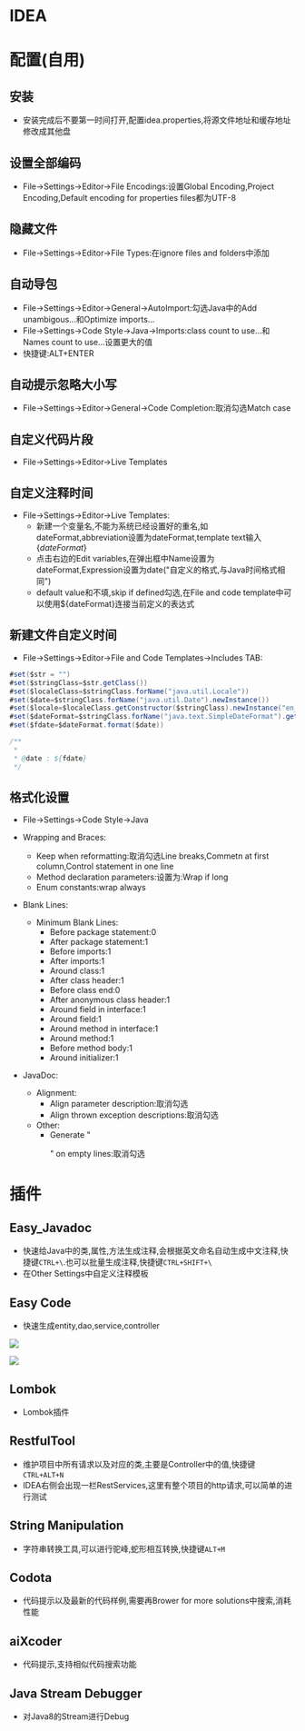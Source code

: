 ﻿# IDEA



# 配置(自用)



## 安装

* 安装完成后不要第一时间打开,配置idea.properties,将源文件地址和缓存地址修改成其他盘



## 设置全部编码

* File->Settings->Editor->File Encodings:设置Global Encoding,Project Encoding,Default encoding for properties files都为UTF-8



## 隐藏文件

* File->Settings->Editor->File Types:在ignore files and folders中添加



## 自动导包

* File->Settings->Editor->General->AutoImport:勾选Java中的Add unambigous...和Optimize imports...
* File->Settings->Code Style->Java->Imports:class count to use...和Names count to use...设置更大的值
* 快捷键:ALT+ENTER



## 自动提示忽略大小写

* File->Settings->Editor->General->Code Completion:取消勾选Match case



## 自定义代码片段

* File->Settings->Editor->Live Templates



## 自定义注释时间

* File->Settings->Editor->Live Templates:
  * 新建一个变量名,不能为系统已经设置好的重名,如dateFormat,abbreviation设置为dateFormat,template text输入{$dateFormat$}
  * 点击右边的Edit variables,在弹出框中Name设置为dateFormat,Expression设置为date("自定义的格式,与Java时间格式相同")
  * default value和不填,skip if defined勾选,在File and code template中可以使用${dateFormat}连接当前定义的表达式



## 新建文件自定义时间

* File->Settings->Editor->File and Code Templates->Includes TAB:

```java
#set($str = "")
#set($stringClass=$str.getClass())
#set($localeClass=$stringClass.forName("java.util.Locale")) 
#set($date=$stringClass.forName("java.util.Date").newInstance())
#set($locale=$localeClass.getConstructor($stringClass).newInstance("en_US"))
#set($dateFormat=$stringClass.forName("java.text.SimpleDateFormat").getConstructor($stringClass, $localeClass).newInstance("yyyy-MM-dd HH:mm:ss", $locale))
#set($fdate=$dateFormat.format($date)) 

/**
 *
 * @date : ${fdate}
 */
```



## 格式化设置

* File->Settings->Code Style->Java
* Wrapping and Braces:
  * Keep when reformatting:取消勾选Line breaks,Commetn at first column,Control statement in one line
  * Method declaration parameters:设置为:Wrap if long
  * Enum constants:wrap always
* Blank Lines:
  * Minimum Blank Lines:
    * Before package statement:0
    * After package statement:1
    * Before imports:1
    * After imports:1
    * Around class:1
    * After class header:1
    * Before class end:0
    * After anonymous class header:1
    * Around field in interface:1
    * Around field:1
    * Around method in interface:1
    * Around method:1
    * Before method body:1
    * Around initializer:1

* JavaDoc:
  * Alignment:
    * Align parameter description:取消勾选
    * Align thrown exception descriptions:取消勾选
  * Other:
    * Generate "<p>" on empty lines:取消勾选



# 插件



## Easy_Javadoc

* 快速给Java中的类,属性,方法生成注释,会根据英文命名自动生成中文注释,快捷键`CTRL+\`.也可以批量生成注释,快捷键`CTRL+SHIFT+\`
* 在Other Settings中自定义注释模板



## Easy Code

* 快速生成entity,dao,service,controller

![](easy_code01.png)

![](easy_code02.png)



## Lombok

* Lombok插件



## RestfulTool

* 维护项目中所有请求以及对应的类,主要是Controller中的值,快捷键`CTRL+ALT+N`
* IDEA右侧会出现一栏RestServices,这里有整个项目的http请求,可以简单的进行测试



## String Manipulation

* 字符串转换工具,可以进行驼峰,蛇形相互转换,快捷键`ALT+M`



## Codota

* 代码提示以及最新的代码样例,需要再Brower for more solutions中搜索,消耗性能



## aiXcoder

* 代码提示,支持相似代码搜索功能



## Java Stream Debugger

* 对Java8的Stream进行Debug